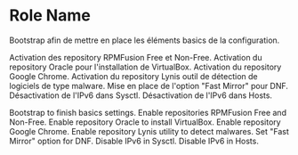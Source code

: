 Role Name
=========

Bootstrap afin de mettre en place les éléments basics de la configuration.

Activation des repository RPMFusion Free et Non-Free.
Activation du repository Oracle pour l'installation de VirtualBox.
Activation du repository Google Chrome.
Activation du repository Lynis outil de détection de logiciels de type malware.
Mise en place de l'option "Fast Mirror" pour DNF.
Désactivation de l'IPv6 dans Sysctl.
Désactivation de l'IPv6 dans Hosts.



Bootstrap to finish basics settings.
Enable repositories RPMFusion Free and Non-Free.
Enable repository Oracle to install VirtualBox.
Enable repository Google Chrome.
Enable repository Lynis utility to detect malwares.
Set "Fast Mirror" option for DNF.
Disable IPv6 in  Sysctl.
Disable IPv6 in Hosts.
